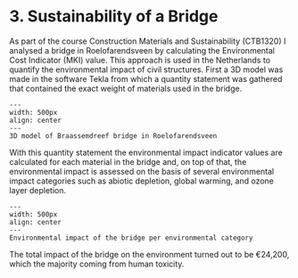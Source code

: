 # 3. Sustainability of a Bridge
As part of the course Construction Materials and Sustainability (CTB1320) I analysed a bridge in Roelofarendsveen by calculating the Environmental Cost Indicator (MKI) value. This approach is used in the Netherlands to quantify the environmental impact of civil structures. First a 3D model was made in the software Tekla from which a quantity statement was gathered that contained the exact weight of materials used in the bridge. 

```{figure} ../figures/BSc/CMS_Bridge.png
---
width: 500px
align: center
---
3D model of Braassemdreef bridge in Roelofarendsveen
```

With this quantity statement the environmental impact indicator values are calculated for each material in the bridge and, on top of that, the environmental impact is assessed on the basis of several environmental impact categories such as abiotic depletion, global warming, and ozone layer depletion.

```{figure} ../figures/BSc/CMS_Impact.png
---
width: 500px
align: center
---
Environmental impact of the bridge per environmental category
```

The total impact of the bridge on the environment turned out to be €24,200, which the majority coming from human toxicity.